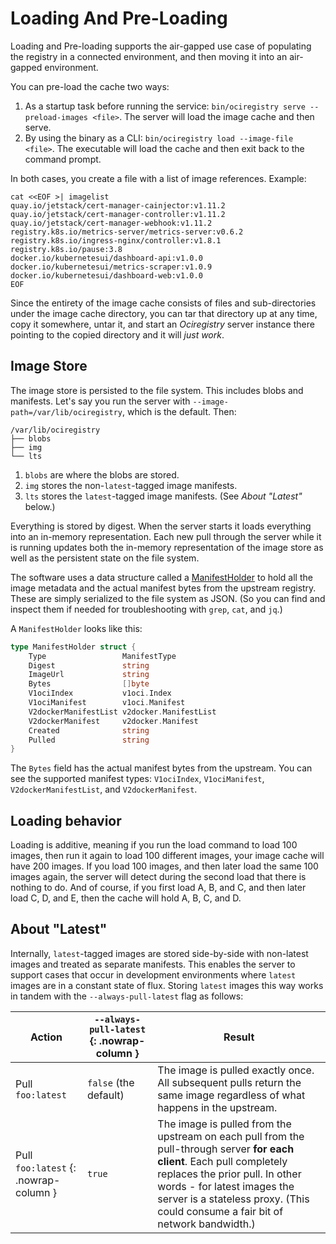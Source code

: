 # Loading And Pre-Loading

Loading and Pre-loading supports the air-gapped use case of populating the registry in a connected environment, and then moving it into an air-gapped environment.

You can pre-load the cache two ways:

1. As a startup task before running the service: `bin/ociregistry serve --preload-images <file>`. The server will load the image cache and then serve.
2. By using the binary as a CLI: `bin/ociregistry load --image-file <file>`. The executable will load the cache and then exit back to the command prompt.

In both cases, you create a file with a list of image references. Example:

```shell
cat <<EOF >| imagelist
quay.io/jetstack/cert-manager-cainjector:v1.11.2
quay.io/jetstack/cert-manager-controller:v1.11.2
quay.io/jetstack/cert-manager-webhook:v1.11.2
registry.k8s.io/metrics-server/metrics-server:v0.6.2
registry.k8s.io/ingress-nginx/controller:v1.8.1
registry.k8s.io/pause:3.8
docker.io/kubernetesui/dashboard-api:v1.0.0
docker.io/kubernetesui/metrics-scraper:v1.0.9
docker.io/kubernetesui/dashboard-web:v1.0.0
EOF
```

Since the entirety of the image cache consists of files and sub-directories under the image cache directory, you can tar that directory up at any time, copy it somewhere, untar it, and start an _Ociregistry_ server instance there pointing to the copied directory and it will _just work_.

## Image Store

The image store is persisted to the file system. This includes blobs and manifests. Let's say you run the server with `--image-path=/var/lib/ociregistry`, which is the default. Then:

```text
/var/lib/ociregistry
├── blobs
├── img
└── lts
```

1. `blobs` are where the blobs are stored.
2. `img` stores the non-`latest`-tagged image manifests.
3. `lts` stores the `latest`-tagged image manifests. (See _About "Latest"_ below.)

Everything is stored by digest. When the server starts it loads everything into an in-memory representation. Each new pull through the server while it is running updates both the in-memory representation of the image store as well as the persistent state on the file system.

The software uses a data structure called a [ManifestHolder](https://github.com/aceeric/imgpull/blob/e545697c45354370cf31d7bdf745e8ea55db1edb/pkg/imgpull/manifest_holder.go#L74) to hold all the image metadata and the actual manifest bytes from the upstream registry. These are simply serialized to the file system as JSON. (So you can find and inspect them if needed for troubleshooting with `grep`, `cat`, and `jq`.)

A `ManifestHolder` looks like this:
```go
type ManifestHolder struct {
	Type                 ManifestType
	Digest               string
	ImageUrl             string
	Bytes                []byte
	V1ociIndex           v1oci.Index
	V1ociManifest        v1oci.Manifest
	V2dockerManifestList v2docker.ManifestList
	V2dockerManifest     v2docker.Manifest
	Created              string
	Pulled               string
}
```

The `Bytes` field has the actual manifest bytes from the upstream. You can see the supported manifest types: `V1ociIndex`, `V1ociManifest`, `V2dockerManifestList`, and `V2dockerManifest`.

## Loading behavior

Loading is additive, meaning if you run the load command to load 100 images, then run it again to load 100 different images, your image cache will have 200 images. If you load 100 images, and then later load the same 100 images again, the server will detect during the second load that there is nothing to do. And of course, if you first load A, B, and C, and then later load C, D, and E, then the cache will hold A, B, C, and D.

## About "Latest"

Internally, `latest`-tagged images are stored side-by-side with non-latest images and treated as separate manifests. This enables the server to support cases that occur in development environments where `latest` images are in a constant state of flux. Storing `latest` images this way works in tandem with the `--always-pull-latest` flag as follows:

| Action | `--always-pull-latest` {: .nowrap-column } | Result |
|-|-|-|
| Pull `foo:latest` | `false` (the default) | The image is pulled exactly once. All subsequent pulls return the same image regardless of what happens in the upstream. |
| Pull `foo:latest` {: .nowrap-column } | `true` | The image is pulled from the upstream on each pull from the pull-through server **for each client**. Each pull completely replaces the prior pull. In other words - for latest images the server is a stateless proxy. (This could consume a fair bit of network bandwidth.) |
